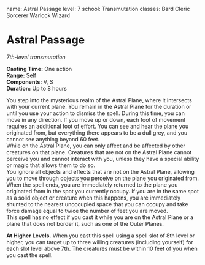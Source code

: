 name: Astral Passage
level: 7
school: Transmutation
classes: Bard
         Cleric
         Sorcerer
         Warlock
         Wizard

# Astral Passage 
_7th-level transmutation_ 

**Casting Time:** One action    
**Range:** Self    
**Components:** V, S    
**Duration:** Up to 8 hours 

You step into the mysterious realm of the Astral Plane, where it intersects with your current plane. You remain in the Astral Plane for the duration or until you use your action to dismiss the spell. During this time, you can move in any direction. If you move up or down, each foot of movement requires an additional foot of effort. You can see and hear the plane you originated from, but everything there appears to be a dull grey, and you cannot see anything beyond 60 feet.    
While on the Astral Plane, you can only affect and be affected by other creatures on that plane. Creatures that are not on the Astral Plane cannot perceive you and cannot interact with you, unless they have a special ability or magic that allows them to do so.    
You ignore all objects and effects that are not on the Astral Plane, allowing you to move through objects you perceive on the plane you originated from.    
When the spell ends, you are immediately returned to the plane you originated from in the spot you currently occupy. If you are in the same spot as a solid object or creature when this happens, you are immediately shunted to the nearest unoccupied space that you can occupy and take force damage equal to twice the number of feet you are moved.    
This spell has no effect if you cast it while you are on the Astral Plane or a plane that does not border it, such as one of the Outer Planes. 

**At Higher Levels.** When you cast this spell using a spell slot of 8th level or higher, you can target up to three willing creatures (including yourself) for each slot level above 7th. The creatures must be within 10 feet of you when you cast the spell. 
